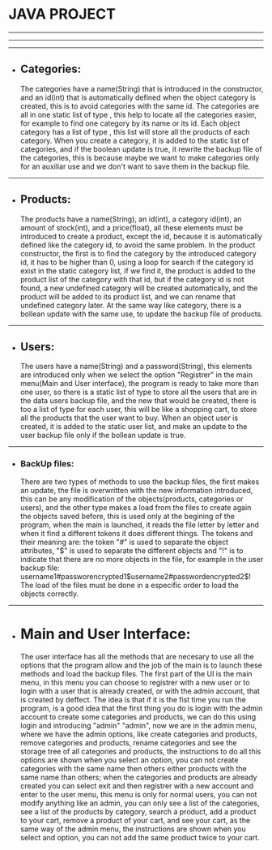 # JAVA PROJECT
---
---
---
- ## Categories:

	The categories have a name(String) that is introduced in the constructor, and an id(int) that is automatically defined when the object category is created, this is to avoid categories
	with the same id. The categories are all in one static list of type <Category>, this help to locate all the categories easier, for example to find one category by its name or its id.
	Each object category has a list of type <Product>, this list will store all the products of each category. When you create a category, it is added to the static list of categories,
	and if the boolean update is true, it rewrite the backup file of the categories, this is because maybe we want to make categories only for an auxiliar use and we don't want to save
	them in the backup file.
	
---	
- ## Products:

	The products have a name(String), an id(int), a category id(int), an amount of stock(int), and a price(float), all these elements must be introduced to create a product, except
	the id, because it is automatically defined like the category id, to avoid the same problem. In the product constructor, the first is to find the category by the introduced
	category id, it has to be higher than 0, using a loop for search if the category id exist in the static category list, if we find it, the product is added  to the product list
	of the category with that id, but if the category id is not found, a new undefined category will be created automatically, and the product will be added to its product list,
	and we can rename that undefined category later. At the same way like category, there is a bollean update with the same use, to update the backup file of products.
	
---	
- ## Users:

	The users have a name(String) and a password(String), this elements are introduced only when we select the option "Registrer" in the main menu(Main and User interface), the program is
	ready to take more than one user, so there is a static list of type <User> to store all the users that are in the data users backup file, and the new that would be created,
	there is too a list of type <String> for each user, this will be like a shopping cart, to store all the products that the user want to buy. When an object user is created,
	it is added to the static user list, and make an update to the user backup file only if the bollean update is true.
	
---	
- ### BackUp files:

	There are two types of methods to use the backup files, the first makes an update, the file is overwritten with the new information introduced, this can be any modification of 
	the objects(products, categories or users), and the other type makes a load from the files to create again the objects saved before, this is used only at the begining of the
	program, when the main is launched, it reads the file letter by letter and when it find a different tokens it does different things. The tokens and their meaning are: 
	the token "#" is used to separate the object attributes, "$" is used to separate the different objects and "!" is to indicate that there are no more objects in the file, 
	for example in the user backup file: username1#passworencrypted1$username2#passwordencrypted2$! The load of the files must be done in a especific order to load the objects
	correctly.
	
---
- # Main and User Interface:
	
	The user interface has all the methods that are necesary to use all the options that the program allow and the job of the main is to launch these methods and load the
	backup files. The first part of the UI is the main menu, in this menu you can choose to registrer with a new user or to login with a user that is already created, or with
	the admin account, that is created by deffect. The idea is that if it is the fist time you run the program, is a good idea that the first thing you do is login with
	the admin account to create some categories and products, we can do this using login and introducing "admin" "admin", now we are in the admin menu, where we have the
	admin options, like create categories and products, remove categories and products, rename categories and see the storage tree of all categories and products, the instructions
	to do all this options are shown when you select an option, you can not create categories with the same name then others either products with the same name than others; 
	when the categories and products are already created you can select exit and then registrer with a new account and enter to the user menu, this menu is only for normal 
	users, you can not modify anything like an admin, you can only see a list of the categories, see a list of the products by category, search a product, add a product to your 
	cart, remove a product of your cart, and see your cart, as the same way of the admin menu, the instructions are shown when you select and option, you can not add the same
	product twice to your cart.
